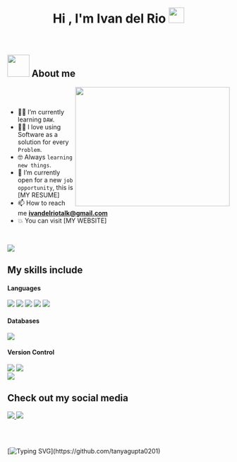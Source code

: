 <h1 align="center">Hi , I'm Ivan del Rio <img src="https://media.giphy.com/media/hvRJCLFzcasrR4ia7z/giphy.gif" width="35"></h1>

<br>

## <picture><img src = "https://github.com/7oSkaaa/7oSkaaa/blob/main/Images/about_me.gif?raw=true" width = 50px></picture> About me
  
  <picture> <img align="right" src="https://i.pinimg.com/originals/77/ca/a3/77caa32884d735d439ade45ba37feaf2.gif" width = 350px height=270></picture>
  
  <br><br>
  
  - :student: I’m currently learning `DAW`.
  - :technologist: I love using Software as a solution for every `Problem`.
  - :nerd_face: Always `learning new things`.
  - :thinking: I’m currently open for a new `job opportunity`, this is [MY RESUME]
  - 📫 How to reach me **ivandelriotalk@gmail.com**
  - :boom: You can visit [MY WEBSITE]
<br>

<img src="https://user-images.githubusercontent.com/73097560/115834477-dbab4500-a447-11eb-908a-139a6edaec5c.gif"></a>

## My skills include

<h4> Languages </h4>
<span>
  <img src = "https://img.shields.io/badge/php-%23777BB4.svg?style=for-the-badge&logo=php&logoColor=white">
  <img src = "https://img.shields.io/badge/java-%23ED8B00.svg?style=for-the-badge&logo=openjdk&logoColor=white">
  <img src = "https://img.shields.io/badge/javascript-%23323330.svg?style=for-the-badge&logo=javascript&logoColor=%23F7DF1E">
  <img src = "https://img.shields.io/badge/html5-%23E34F26.svg?style=for-the-badge&logo=html5&logoColor=white">
  <img src = "https://img.shields.io/badge/css3-%231572B6.svg?style=for-the-badge&logo=css3&logoColor=white">
</span>

<h4> Databases </h4>
<span>
  <img src = "https://img.shields.io/badge/mysql-4479A1.svg?style=for-the-badge&logo=mysql&logoColor=white">
</span>

<h4> Version Control </h4>
<span>
  <img src = "https://img.shields.io/badge/git-%23F05033.svg?style=for-the-badge&logo=git&logoColor=white">
  <img src = "https://img.shields.io/badge/github-%23121011.svg?style=for-the-badge&logo=github&logoColor=white">
</span>

<br>
<img src="https://user-images.githubusercontent.com/73097560/115834477-dbab4500-a447-11eb-908a-139a6edaec5c.gif"></a>

## Check out my social media
<a href= "https://www.linkedin.com/in/ivandelriofernandez?utm_source=share&utm_campaign=share_via&utm_content=profile&utm_medium=ios_app">
<img src = "https://img.shields.io/badge/linkedin-%230077B5.svg?style=for-the-badge&logo=linkedin&logoColor=white">
</a>
<a href= "https://www.instagram.com/ivandeelro?igsh=MXBpemg2dWJjZ3UwbA==">
<img src = "https://img.shields.io/badge/Instagram-%23E4405F.svg?style=for-the-badge&logo=Instagram&logoColor=white">
</a>

<br><br>

[![Typing SVG](https://readme-typing-svg.herokuapp.com/?lines=Thanks+For+Visiting!!&center=true&color="FF0000")](https://github.com/tanyagupta0201)
